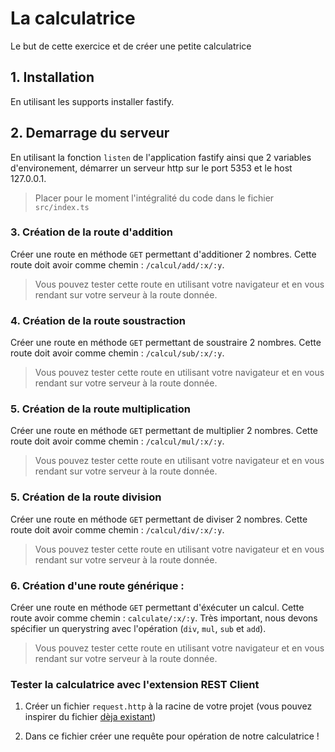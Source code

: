 # La calculatrice

Le but de cette exercice et de créer une petite calculatrice

## 1. Installation

En utilisant les supports installer fastify.

## 2. Demarrage du serveur

En utilisant la fonction `listen` de l'application fastify ainsi que 2 variables d'environement, démarrer un serveur http sur le port 5353 et le host 127.0.0.1.

> Placer pour le moment l'intégralité du code dans le fichier `src/index.ts`

### 3. Création de la route d'addition

Créer une route en méthode `GET` permettant d'additioner 2 nombres. Cette route doit avoir comme chemin : `/calcul/add/:x/:y`.

> Vous pouvez tester cette route en utilisant votre navigateur et en vous rendant sur votre serveur à la route donnée.

### 4. Création de la route soustraction

Créer une route en méthode `GET` permettant de soustraire 2 nombres. Cette route doit avoir comme chemin : `/calcul/sub/:x/:y`.

> Vous pouvez tester cette route en utilisant votre navigateur et en vous rendant sur votre serveur à la route donnée.

### 5. Création de la route multiplication

Créer une route en méthode `GET` permettant de multiplier 2 nombres. Cette route doit avoir comme chemin : `/calcul/mul/:x/:y`.

> Vous pouvez tester cette route en utilisant votre navigateur et en vous rendant sur votre serveur à la route donnée.

### 5. Création de la route division

Créer une route en méthode `GET` permettant de diviser 2 nombres. Cette route doit avoir comme chemin : `/calcul/div/:x/:y`.

> Vous pouvez tester cette route en utilisant votre navigateur et en vous rendant sur votre serveur à la route donnée.

### 6. Création d'une route générique :

Créer une route en méthode `GET` permettant d'éxécuter un calcul. Cette route avoir comme chemin : `calculate/:x/:y`. Très important,
nous devons spécifier un querystring avec l'opération (`div`, `mul`, `sub` et `add`).

> Vous pouvez tester cette route en utilisant votre navigateur et en vous rendant sur votre serveur à la route donnée.

### Tester la calculatrice avec l'extension REST Client

1. Créer un fichier `request.http` à la racine de votre projet (vous pouvez inspirer du fichier [dèja existant](../../request.http))

2. Dans ce fichier créer une requête pour opération de notre calculatrice !
